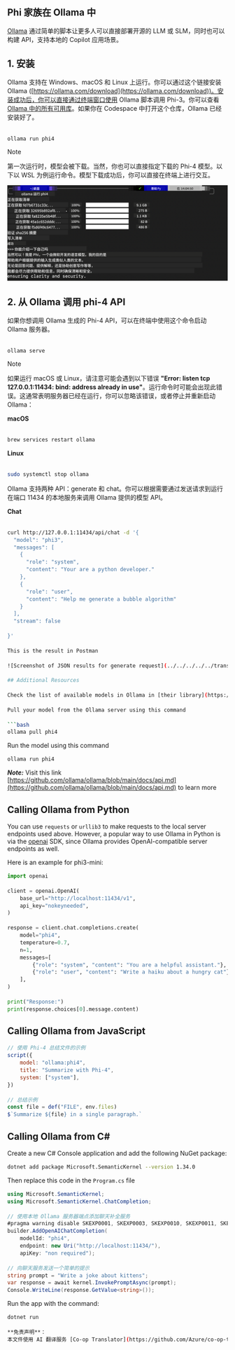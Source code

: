 <!--
CO_OP_TRANSLATOR_METADATA:
{
  "original_hash": "ea58f7c3348e894feaeecb90f5bfa98f",
  "translation_date": "2025-04-03T06:44:16+00:00",
  "source_file": "md\\01.Introduction\\02\\04.Ollama.md",
  "language_code": "zh"
}
-->
## Phi 家族在 Ollama 中

[Ollama](https://ollama.com) 通过简单的脚本让更多人可以直接部署开源的 LLM 或 SLM，同时也可以构建 API，支持本地的 Copilot 应用场景。

## **1. 安装**

Ollama 支持在 Windows、macOS 和 Linux 上运行。你可以通过这个链接安装 Ollama ([https://ollama.com/download](https://ollama.com/download))。安装成功后，你可以直接通过终端窗口使用 Ollama 脚本调用 Phi-3。你可以查看 [Ollama 中的所有可用库](https://ollama.com/library)。如果你在 Codespace 中打开这个仓库，Ollama 已经安装好了。

```bash

ollama run phi4

```

> [!NOTE]
> 第一次运行时，模型会被下载。当然，你也可以直接指定下载的 Phi-4 模型。以下以 WSL 为例运行命令。模型下载成功后，你可以直接在终端上进行交互。

![run](../../../../../translated_images/ollama_run.b0be611de61f3bb3b42e22205cedf6714b0335ba9288e71d985bf9024f3c20f5.zh.png)

## **2. 从 Ollama 调用 phi-4 API**

如果你想调用 Ollama 生成的 Phi-4 API，可以在终端中使用这个命令启动 Ollama 服务器。

```bash

ollama serve

```

> [!NOTE]
> 如果运行 macOS 或 Linux，请注意可能会遇到以下错误 **"Error: listen tcp 127.0.0.1:11434: bind: address already in use"**。运行命令时可能会出现此错误。这通常表明服务器已经在运行，你可以忽略该错误，或者停止并重新启动 Ollama：

**macOS**

```bash

brew services restart ollama

```

**Linux**

```bash

sudo systemctl stop ollama

```

Ollama 支持两种 API：generate 和 chat。你可以根据需要通过发送请求到运行在端口 11434 的本地服务来调用 Ollama 提供的模型 API。

**Chat**

```bash

curl http://127.0.0.1:11434/api/chat -d '{
  "model": "phi3",
  "messages": [
    {
      "role": "system",
      "content": "Your are a python developer."
    },
    {
      "role": "user",
      "content": "Help me generate a bubble algorithm"
    }
  ],
  "stream": false
  
}'

This is the result in Postman

![Screenshot of JSON results for generate request](../../../../../translated_images/ollama_gen.bd58ab69d4004826e8cd31e17a3c59840df127b0a30ac9bb38325ac58c74caa5.zh.png)

## Additional Resources

Check the list of available models in Ollama in [their library](https://ollama.com/library).

Pull your model from the Ollama server using this command

```bash
ollama pull phi4
```

Run the model using this command

```bash
ollama run phi4
```

***Note:*** Visit this link [https://github.com/ollama/ollama/blob/main/docs/api.md](https://github.com/ollama/ollama/blob/main/docs/api.md) to learn more

## Calling Ollama from Python

You can use `requests` or `urllib3` to make requests to the local server endpoints used above. However, a popular way to use Ollama in Python is via the [openai](https://pypi.org/project/openai/) SDK, since Ollama provides OpenAI-compatible server endpoints as well.

Here is an example for phi3-mini:

```python
import openai

client = openai.OpenAI(
    base_url="http://localhost:11434/v1",
    api_key="nokeyneeded",
)

response = client.chat.completions.create(
    model="phi4",
    temperature=0.7,
    n=1,
    messages=[
        {"role": "system", "content": "You are a helpful assistant."},
        {"role": "user", "content": "Write a haiku about a hungry cat"},
    ],
)

print("Response:")
print(response.choices[0].message.content)
```

## Calling Ollama from JavaScript 

```javascript
// 使用 Phi-4 总结文件的示例
script({
    model: "ollama:phi4",
    title: "Summarize with Phi-4",
    system: ["system"],
})

// 总结示例
const file = def("FILE", env.files)
$`Summarize ${file} in a single paragraph.`
```

## Calling Ollama from C#

Create a new C# Console application and add the following NuGet package:

```bash
dotnet add package Microsoft.SemanticKernel --version 1.34.0
```

Then replace this code in the `Program.cs` file

```csharp
using Microsoft.SemanticKernel;
using Microsoft.SemanticKernel.ChatCompletion;

// 使用本地 Ollama 服务器端点添加聊天补全服务
#pragma warning disable SKEXP0001, SKEXP0003, SKEXP0010, SKEXP0011, SKEXP0050, SKEXP0052
builder.AddOpenAIChatCompletion(
    modelId: "phi4",
    endpoint: new Uri("http://localhost:11434/"),
    apiKey: "non required");

// 向聊天服务发送一个简单的提示
string prompt = "Write a joke about kittens";
var response = await kernel.InvokePromptAsync(prompt);
Console.WriteLine(response.GetValue<string>());
```

Run the app with the command:

```bash
dotnet run

**免责声明**：  
本文件使用 AI 翻译服务 [Co-op Translator](https://github.com/Azure/co-op-translator) 进行翻译。尽管我们努力确保翻译的准确性，但请注意，自动翻译可能包含错误或不准确之处。应以原始语言的文件作为权威来源。对于重要信息，建议使用专业人工翻译。我们对于因使用本翻译而产生的任何误解或误读不承担责任。